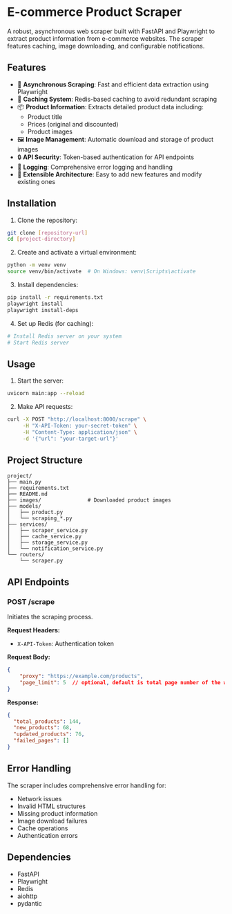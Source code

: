 # E-commerce Product Scraper

A robust, asynchronous web scraper built with FastAPI and Playwright to extract product information from e-commerce websites. The scraper features caching, image downloading, and configurable notifications.

## Features

- 🚀 **Asynchronous Scraping**: Fast and efficient data extraction using Playwright
- 💾 **Caching System**: Redis-based caching to avoid redundant scraping
- 📦 **Product Information**: Extracts detailed product data including:
  - Product title
  - Prices (original and discounted)
  - Product images
- 🖼️ **Image Management**: Automatic download and storage of product images
- 🔒 **API Security**: Token-based authentication for API endpoints
- 📝 **Logging**: Comprehensive error logging and handling
- 🔄 **Extensible Architecture**: Easy to add new features and modify existing ones

## Installation

1. Clone the repository:
```bash
git clone [repository-url]
cd [project-directory]
```

2. Create and activate a virtual environment:
```bash
python -m venv venv
source venv/bin/activate  # On Windows: venv\Scripts\activate
```

3. Install dependencies:
```bash
pip install -r requirements.txt
playwright install
playwright install-deps
```

4. Set up Redis (for caching):
```bash
# Install Redis server on your system
# Start Redis server
```


## Usage

1. Start the server:
```bash
uvicorn main:app --reload
```

2. Make API requests:
```bash
curl -X POST "http://localhost:8000/scrape" \
     -H "X-API-Token: your-secret-token" \
     -H "Content-Type: application/json" \
     -d '{"url": "your-target-url"}'
```

## Project Structure

```
project/
├── main.py
├── requirements.txt
├── README.md
├── images/               # Downloaded product images
├── models/              
│   ├── product.py
│   └── scraping_*.py
├── services/
│   ├── scraper_service.py
│   ├── cache_service.py
│   ├── storage_service.py
│   └── notification_service.py
└── routers/
    └── scraper.py
```

## API Endpoints

### POST /scrape
Initiates the scraping process.

**Request Headers:**
- `X-API-Token`: Authentication token

**Request Body:**
```json
{
    "proxy": "https://example.com/products",
    "page_limit": 5  // optional, default is total page number of the website
}
```

**Response:**
```json
{
  "total_products": 144,
  "new_products": 68,
  "updated_products": 76,
  "failed_pages": []
}
```

## Error Handling

The scraper includes comprehensive error handling for:
- Network issues
- Invalid HTML structures
- Missing product information
- Image download failures
- Cache operations
- Authentication errors

## Dependencies

- FastAPI
- Playwright
- Redis
- aiohttp
- pydantic

